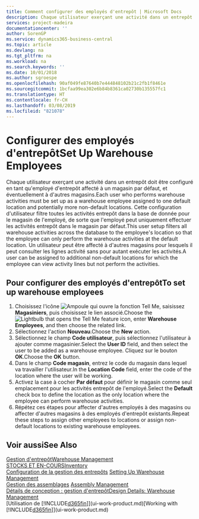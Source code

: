 ```yaml
---
title: Comment configurer des employés d'entrepôt | Microsoft Docs
description: Chaque utilisateur exerçant une activité dans un entrepôt doit être configuré en tant qu'employé d'entrepôt affecté à un magasin par défaut, et éventuellement à d'autres magasins.
services: project-madeira
documentationcenter: ''
author: SorenGP
ms.service: dynamics365-business-central
ms.topic: article
ms.devlang: na
ms.tgt_pltfrm: na
ms.workload: na
ms.search.keywords: ''
ms.date: 10/01/2018
ms.author: sgroespe
ms.openlocfilehash: 90af049fe87640b7e444848102b21c2fb1f8461e
ms.sourcegitcommit: 1bcfaa99ea302e6b84b8361ca02730b135557fc1
ms.translationtype: HT
ms.contentlocale: fr-CH
ms.lasthandoff: 03/08/2019
ms.locfileid: "821078"
---
```

# <a name="set-up-warehouse-employees"></a><span data-ttu-id="c5d81-103">Configurer des employés d'entrepôt</span><span class="sxs-lookup"><span data-stu-id="c5d81-103">Set Up Warehouse Employees</span></span>
<span data-ttu-id="c5d81-104">Chaque utilisateur exerçant une activité dans un entrepôt doit être configuré en tant qu'employé d'entrepôt affecté à un magasin par défaut, et éventuellement à d'autres magasins.</span><span class="sxs-lookup"><span data-stu-id="c5d81-104">Each user who performs warehouse activities must be set up as a warehouse employee assigned to one default location and potentially more non-default locations.</span></span> <span data-ttu-id="c5d81-105">Cette configuration d'utilisateur filtre toutes les activités entrepôt dans la base de donnée pour le magasin de l'employé, de sorte que l'employé peut uniquement effectuer les activités entrepôt dans le magasin par défaut.</span><span class="sxs-lookup"><span data-stu-id="c5d81-105">This user setup filters all warehouse activities across the database to the employee's location so that the employee can only perform the warehouse activities at the default location.</span></span> <span data-ttu-id="c5d81-106">Un utilisateur peut être affecté à d'autres magasins pour lesquels il peut consulter les lignes activité sans pour autant exécuter les activités.</span><span class="sxs-lookup"><span data-stu-id="c5d81-106">A user can be assigned to additional non-default locations for which the employee can view activity lines but not perform the activities.</span></span>

## <a name="to-set-up-warehouse-employees"></a><span data-ttu-id="c5d81-107">Pour configurer des employés d'entrepôt</span><span class="sxs-lookup"><span data-stu-id="c5d81-107">To set up warehouse employees</span></span>  
1.  <span data-ttu-id="c5d81-108">Choisissez l'icône ![Ampoule qui ouvre la fonction Tell Me](media/ui-search/search_small.png "Dites-moi ce que vous voulez faire"), saisissez **Magasiniers**, puis choisissez le lien associé.</span><span class="sxs-lookup"><span data-stu-id="c5d81-108">Choose the ![Lightbulb that opens the Tell Me feature](media/ui-search/search_small.png "Tell me what you want to do") icon, enter **Warehouse Employees**, and then choose the related link.</span></span>  
2. <span data-ttu-id="c5d81-109">Sélectionnez l'action **Nouveau**.</span><span class="sxs-lookup"><span data-stu-id="c5d81-109">Choose the **New** action.</span></span>  
3. <span data-ttu-id="c5d81-110">Sélectionnez le champ **Code utilisateur**, puis sélectionnez l'utilisateur à ajouter comme magasinier.</span><span class="sxs-lookup"><span data-stu-id="c5d81-110">Select the **User ID** field, and then select the user to be added as a warehouse employee.</span></span> <span data-ttu-id="c5d81-111">Cliquez sur le bouton **OK**.</span><span class="sxs-lookup"><span data-stu-id="c5d81-111">Choose the **OK** button.</span></span>  
6.  <span data-ttu-id="c5d81-112">Dans le champ **Code magasin**, entrez le code du magasin dans lequel va travailler l'utilisateur.</span><span class="sxs-lookup"><span data-stu-id="c5d81-112">In the **Location Code** field, enter the code of the location where the user will be working.</span></span>  
7.  <span data-ttu-id="c5d81-113">Activez la case à cocher **Par défaut** pour définir le magasin comme seul emplacement pour les activités entrepôt de l'employé.</span><span class="sxs-lookup"><span data-stu-id="c5d81-113">Select the **Default** check box to define the location as the only location where the employee can perform warehouse activities.</span></span>  
8.  <span data-ttu-id="c5d81-114">Répétez ces étapes pour affecter d'autres employés à des magasins ou affecter d'autres magasins à des employés d'entrepôt existants.</span><span class="sxs-lookup"><span data-stu-id="c5d81-114">Repeat these steps to assign other employees to locations or assign non-default locations to existing warehouse employees.</span></span>  

## <a name="see-also"></a><span data-ttu-id="c5d81-115">Voir aussi</span><span class="sxs-lookup"><span data-stu-id="c5d81-115">See Also</span></span>  
[<span data-ttu-id="c5d81-116">Gestion d'entrepôt</span><span class="sxs-lookup"><span data-stu-id="c5d81-116">Warehouse Management</span></span>](warehouse-manage-warehouse.md)  
[<span data-ttu-id="c5d81-117">STOCKS ET EN-COURS</span><span class="sxs-lookup"><span data-stu-id="c5d81-117">Inventory</span></span>](inventory-manage-inventory.md)  
<span data-ttu-id="c5d81-118">[Configuration de la gestion des entrepôts](warehouse-setup-warehouse.md)   </span><span class="sxs-lookup"><span data-stu-id="c5d81-118">[Setting Up Warehouse Management](warehouse-setup-warehouse.md)   </span></span>  
<span data-ttu-id="c5d81-119">[Gestion des assemblages](assembly-assemble-items.md)  </span><span class="sxs-lookup"><span data-stu-id="c5d81-119">[Assembly Management](assembly-assemble-items.md)  </span></span>  
[<span data-ttu-id="c5d81-120">Détails de conception : gestion d'entrepôt</span><span class="sxs-lookup"><span data-stu-id="c5d81-120">Design Details: Warehouse Management</span></span>](design-details-warehouse-management.md)  
<span data-ttu-id="c5d81-121">[Utilisation de [!INCLUDE[d365fin](includes/d365fin_md.md)]](ui-work-product.md)</span><span class="sxs-lookup"><span data-stu-id="c5d81-121">[Working with [!INCLUDE[d365fin](includes/d365fin_md.md)]](ui-work-product.md)</span></span>  
